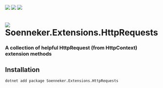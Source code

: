 ﻿[![](https://img.shields.io/nuget/v/soenneker.extensions.httprequests.svg?style=for-the-badge)](https://www.nuget.org/packages/soenneker.extensions.httprequests/)
[![](https://img.shields.io/github/actions/workflow/status/soenneker/soenneker.extensions.httprequests/publish-package.yml?style=for-the-badge)](https://github.com/soenneker/soenneker.extensions.httprequests/actions/workflows/publish-package.yml)
[![](https://img.shields.io/nuget/dt/soenneker.extensions.httprequests.svg?style=for-the-badge)](https://www.nuget.org/packages/soenneker.extensions.httprequests/)

# ![](https://user-images.githubusercontent.com/4441470/224455560-91ed3ee7-f510-4041-a8d2-3fc093025112.png) Soenneker.Extensions.HttpRequests
### A collection of helpful HttpRequest (from HttpContext) extension methods

## Installation

```
dotnet add package Soenneker.Extensions.HttpRequests
```
